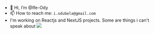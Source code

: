 - 👋 Hi, I’m @Ife-Ody
- 📫 How to reach me: `i.odubela@gmail.com`
- I'm working on Reactjs and NextJS projects. Some are things i can't speak about
![](https://github-readme-stats.vercel.app/api?username=Ife-Ody&show_icons=true&count_private=true)
<!---
Ife-Ody/Ife-Ody is a ✨ special ✨ repository because its `README.md` (this file) appears on your GitHub profile.
You can click the Preview link to take a look at your changes. 
--->

